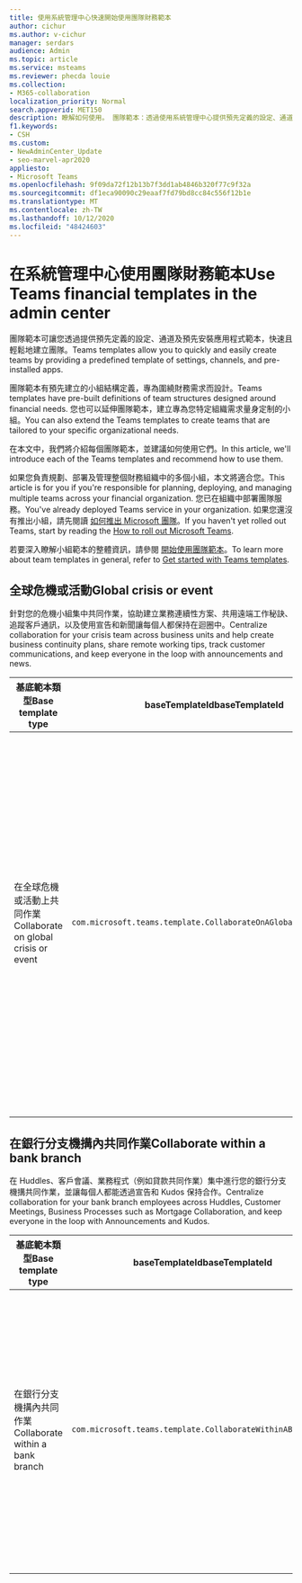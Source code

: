 ```yaml
---
title: 使用系統管理中心快速開始使用團隊財務範本
author: cichur
ms.author: v-cichur
manager: serdars
audience: Admin
ms.topic: article
ms.service: msteams
ms.reviewer: phecda louie
ms.collection:
- M365-collaboration
localization_priority: Normal
search.appverid: MET150
description: 瞭解如何使用。 團隊範本：透過使用系統管理中心提供預先定義的設定、通道及預先安裝的應用程式，來建立專為財務需求而設計的小組結構。
f1.keywords:
- CSH
ms.custom:
- NewAdminCenter_Update
- seo-marvel-apr2020
appliesto:
- Microsoft Teams
ms.openlocfilehash: 9f09da72f12b13b7f3dd1ab4846b320f77c9f32a
ms.sourcegitcommit: df1eca90090c29eaaf7fd79bd8cc84c556f12b1e
ms.translationtype: MT
ms.contentlocale: zh-TW
ms.lasthandoff: 10/12/2020
ms.locfileid: "48424603"
---
```

# <a name="use-teams-financial-templates-in-the-admin-center"></a><span data-ttu-id="c5caa-104">在系統管理中心使用團隊財務範本</span><span class="sxs-lookup"><span data-stu-id="c5caa-104">Use Teams financial templates in the admin center</span></span>

<span data-ttu-id="c5caa-105">團隊範本可讓您透過提供預先定義的設定、通道及預先安裝應用程式範本，快速且輕鬆地建立團隊。</span><span class="sxs-lookup"><span data-stu-id="c5caa-105">Teams templates allow you to quickly and easily create teams by providing a predefined template of settings, channels, and pre-installed apps.</span></span>

<span data-ttu-id="c5caa-106">團隊範本有預先建立的小組結構定義，專為圍繞財務需求而設計。</span><span class="sxs-lookup"><span data-stu-id="c5caa-106">Teams templates have pre-built definitions of team structures designed around financial needs.</span></span> <span data-ttu-id="c5caa-107">您也可以延伸團隊範本，建立專為您特定組織需求量身定制的小組。</span><span class="sxs-lookup"><span data-stu-id="c5caa-107">You can also extend the Teams templates to create teams that are tailored to your specific organizational needs.</span></span>

<span data-ttu-id="c5caa-108">在本文中，我們將介紹每個團隊範本，並建議如何使用它們。</span><span class="sxs-lookup"><span data-stu-id="c5caa-108">In this article, we'll introduce each of the Teams templates and recommend how to use them.</span></span>

<span data-ttu-id="c5caa-109">如果您負責規劃、部署及管理整個財務組織中的多個小組，本文將適合您。</span><span class="sxs-lookup"><span data-stu-id="c5caa-109">This article is for you if you're responsible for planning, deploying, and managing multiple teams across your financial organization.</span></span> <span data-ttu-id="c5caa-110">您已在組織中部署團隊服務。</span><span class="sxs-lookup"><span data-stu-id="c5caa-110">You've already deployed Teams service in your organization.</span></span> <span data-ttu-id="c5caa-111">如果您還沒有推出小組，請先閱讀 [如何推出 Microsoft 團隊](How-to-roll-out-teams.md)。</span><span class="sxs-lookup"><span data-stu-id="c5caa-111">If you haven't yet rolled out Teams, start by reading the [How to roll out Microsoft Teams](How-to-roll-out-teams.md).</span></span>

<span data-ttu-id="c5caa-112">若要深入瞭解小組範本的整體資訊，請參閱 [開始使用團隊範本](get-started-with-teams-templates-in-the-admin-console.md)。</span><span class="sxs-lookup"><span data-stu-id="c5caa-112">To learn more about team templates in general, refer to [Get started with Teams templates](get-started-with-teams-templates-in-the-admin-console.md).</span></span>

## <a name="global-crisis-or-event"></a><span data-ttu-id="c5caa-113">全球危機或活動</span><span class="sxs-lookup"><span data-stu-id="c5caa-113">Global crisis or event</span></span>

<span data-ttu-id="c5caa-114">針對您的危機小組集中共同作業，協助建立業務連續性方案、共用遠端工作秘訣、追蹤客戶通訊，以及使用宣告和新聞讓每個人都保持在迴圈中。</span><span class="sxs-lookup"><span data-stu-id="c5caa-114">Centralize collaboration for your crisis team across business units and help create business continuity plans, share remote working tips, track customer communications, and keep everyone in the loop with announcements and news.</span></span>

| <span data-ttu-id="c5caa-115">基底範本類型</span><span class="sxs-lookup"><span data-stu-id="c5caa-115">Base template type</span></span>|<span data-ttu-id="c5caa-116">baseTemplateId</span><span class="sxs-lookup"><span data-stu-id="c5caa-116">baseTemplateId</span></span> | <span data-ttu-id="c5caa-117">此基礎範本隨附的屬性</span><span class="sxs-lookup"><span data-stu-id="c5caa-117">Properties that come with this base template</span></span> |
| ------------------|-- |----------------------------------------------------- |
| <span data-ttu-id="c5caa-118">在全球危機或活動上共同作業</span><span class="sxs-lookup"><span data-stu-id="c5caa-118">Collaborate on global crisis or event</span></span>|`com.microsoft.teams.template.CollaborateOnAGlobalCrisisOrEvent` |<span data-ttu-id="c5caa-119">管道</span><span class="sxs-lookup"><span data-stu-id="c5caa-119">Channels:</span></span> <ul><li><span data-ttu-id="c5caa-120">一般</span><span class="sxs-lookup"><span data-stu-id="c5caa-120">General</span></span><li><span data-ttu-id="c5caa-121">公告</span><span class="sxs-lookup"><span data-stu-id="c5caa-121">Announcements</span></span></li><li><span data-ttu-id="c5caa-122">世界新聞</span><span class="sxs-lookup"><span data-stu-id="c5caa-122">World news</span></span></li><li><span data-ttu-id="c5caa-123">業務連續性</span><span class="sxs-lookup"><span data-stu-id="c5caa-123">Business continuity</span></span></li><li><span data-ttu-id="c5caa-124">遠端作業</span><span class="sxs-lookup"><span data-stu-id="c5caa-124">Remote working</span></span></li><li><span data-ttu-id="c5caa-125">內部 comms</span><span class="sxs-lookup"><span data-stu-id="c5caa-125">Internal comms</span></span></li><li><span data-ttu-id="c5caa-126">外部 comms</span><span class="sxs-lookup"><span data-stu-id="c5caa-126">External comms</span></span></li><li><span data-ttu-id="c5caa-127">客戶投訴</span><span class="sxs-lookup"><span data-stu-id="c5caa-127">Customer complaints</span></span></li><li><span data-ttu-id="c5caa-128">Kudos</span><span class="sxs-lookup"><span data-stu-id="c5caa-128">Kudos</span></span></li><li><span data-ttu-id="c5caa-129">主管更新</span><span class="sxs-lookup"><span data-stu-id="c5caa-129">Executive update</span></span></li></ul><span data-ttu-id="c5caa-130">應用</span><span class="sxs-lookup"><span data-stu-id="c5caa-130">Apps:</span></span> <ul><li><span data-ttu-id="c5caa-131">稱讚</span><span class="sxs-lookup"><span data-stu-id="c5caa-131">Praise</span></span></li><li><span data-ttu-id="c5caa-132">Wiki</span><span class="sxs-lookup"><span data-stu-id="c5caa-132">Wiki</span></span></li><li><span data-ttu-id="c5caa-133">Web</span><span class="sxs-lookup"><span data-stu-id="c5caa-133">Website</span></span></li></ul>|
||||

## <a name="collaborate-within-a-bank-branch"></a><span data-ttu-id="c5caa-134">在銀行分支機搆內共同作業</span><span class="sxs-lookup"><span data-stu-id="c5caa-134">Collaborate within a bank branch</span></span>

<span data-ttu-id="c5caa-135">在 Huddles、客戶會議、業務程式（例如貸款共同作業）集中進行您的銀行分支機搆共同作業，並讓每個人都能透過宣告和 Kudos 保持合作。</span><span class="sxs-lookup"><span data-stu-id="c5caa-135">Centralize collaboration for your bank branch employees across Huddles, Customer Meetings, Business Processes such as Mortgage Collaboration, and keep everyone in the loop with Announcements and Kudos.</span></span>

| <span data-ttu-id="c5caa-136">基底範本類型</span><span class="sxs-lookup"><span data-stu-id="c5caa-136">Base template type</span></span> |<span data-ttu-id="c5caa-137">baseTemplateId</span><span class="sxs-lookup"><span data-stu-id="c5caa-137">baseTemplateId</span></span>| <span data-ttu-id="c5caa-138">此基礎範本隨附的屬性</span><span class="sxs-lookup"><span data-stu-id="c5caa-138">Properties that come with this base template</span></span> |
| ------------------ |--|----------------------------------------------------- |
|<span data-ttu-id="c5caa-139">在銀行分支機搆內共同作業</span><span class="sxs-lookup"><span data-stu-id="c5caa-139">Collaborate within a bank branch</span></span>|`com.microsoft.teams.template.CollaborateWithinABankBranch` |<span data-ttu-id="c5caa-140">管道</span><span class="sxs-lookup"><span data-stu-id="c5caa-140">Channels:</span></span> <ul><li><span data-ttu-id="c5caa-141">一般</span><span class="sxs-lookup"><span data-stu-id="c5caa-141">General</span></span><li><span data-ttu-id="c5caa-142">公告</span><span class="sxs-lookup"><span data-stu-id="c5caa-142">Announcements</span></span></li><li><span data-ttu-id="c5caa-143">Huddles</span><span class="sxs-lookup"><span data-stu-id="c5caa-143">Huddles</span></span></li><li><span data-ttu-id="c5caa-144">客戶會議</span><span class="sxs-lookup"><span data-stu-id="c5caa-144">Customer meetings</span></span></li><li><span data-ttu-id="c5caa-145">警告</span><span class="sxs-lookup"><span data-stu-id="c5caa-145">Coaching</span></span></li><li><span data-ttu-id="c5caa-146">技能開發</span><span class="sxs-lookup"><span data-stu-id="c5caa-146">Skills development</span></span></li><li><span data-ttu-id="c5caa-147">貸款處理</span><span class="sxs-lookup"><span data-stu-id="c5caa-147">Loan processing</span></span></li><li><span data-ttu-id="c5caa-148">客戶投訴</span><span class="sxs-lookup"><span data-stu-id="c5caa-148">Customer complaints</span></span></li><li><span data-ttu-id="c5caa-149">Kudos</span><span class="sxs-lookup"><span data-stu-id="c5caa-149">Kudos</span></span></li><li><span data-ttu-id="c5caa-150">有趣的內容</span><span class="sxs-lookup"><span data-stu-id="c5caa-150">Fun stuff</span></span></li><li><span data-ttu-id="c5caa-151">合規性</span><span class="sxs-lookup"><span data-stu-id="c5caa-151">Compliance</span></span></li></ul>|
||||

